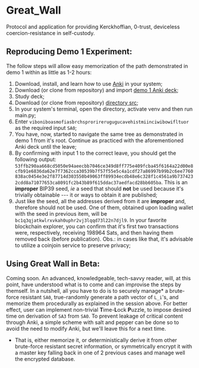 # Great_Wall
Protocol and application for providing Kerckhoffian, 0-trust, deviceless coercion-resistance in self-custody.

## Reproducing Demo 1 Experiment:

The follow steps will allow easy memorization of the path demonstrated in demo 1 within as little as 1-2 hours:

1. Download, install, and learn how to use [Anki](https://apps.ankiweb.net/) in your system;
2. Download (or clone from repository) and import [demo 1 Anki deck](https://github.com/Yuri-SVB/Great_Wall/blob/main/demos/GW_procedural_memory_1.apkg);
3. Study deck;
4. Download (or clone from repository) [directory src](https://github.com/Yuri-SVB/Great_Wall/tree/main/src);
5. In your system's terminal, open the directory, activate venv and then run main.py;
6. Enter ```viboniboasmofiasbrchsprorirerugugucavehistmiinciwibowifltuor``` as the required input ```SA0```;
7. You have, now, started to navigate the same tree as demonstrated in demo 1 from it's root. Continue as practiced with the aforementioned Anki deck until the leave;
8. By confirming with input 1 to the correct leave, you should get the following output: ```53ffb290aa668cd5050e94aeecbb7046ce349d8ff775e409fcba45f6164a22d00e8cfb91e6836da62e7f7362cca30539b7f57f55e5c4a1cdf27a86997b99b2c6ee7760838ac0454e3e2f87714d303550b49063ff89934ecdb48e6c328f1c4561a9b7374232cdd8a71077653ca8091fc2b43b89f615ddac37aedfacd28bb605ba```. This is an **improper** BIP39 seed, _ie_ a seed that should **not** be used because it's trivially obtainable --- it or ways to obtain it are published;
9. Just like the seed, all the addresses derived from it are **improper** and, therefore should not be used. One of them, obtained upon loading wallet with the seed in previous item, will be ```bc1q3qjatkwlrxvkah0uphr2vj3lqqd73l22n7djl9```. In your favorite blockchain explorer, you can confirm that it's first two transactions were, respectively, receiving 198964 Sats, and then having them removed back (before publication). Obs.: in cases like that, it's advisable to utilize a coinjoin service to preserve privacy;

## Using Great Wall in Beta:

Coming soon. An advanced, knowledgeable, tech-savvy reader, will, at this point, have understood what is to come and can improvise the steps by themself. In a nutshell, all you have to do is to securely manage* a brute-force resistant ```SA0```, true-randomly generate a path vector of ```L_i```'s, and memorize them procedurally as explained in the session above. For better effect, user can implement non-trivial **T**ime-**L**ock **P**uzzle, to impose desired time on derivation of ```SA3``` from ```SA0```. To prevent leakage of critical content through Anki, a simple scheme with salt and pepper can be done so to avoid the need to modify Anki, but we'll leave this for a next time.

* That is, either memorize it, or deterministically derive it from other brute-force resistant secret information, or symmetrically encrypt it with a master key falling back in one of 2 previous cases and manage well the encrypted database.
